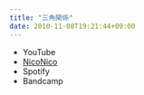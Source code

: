 ```yaml
---
title: "三角関係"
date: 2010-11-08T19:21:44+09:00
---
```


- YouTube
- [NicoNico](https://nico.ms/sm12687812)
- Spotify
- Bandcamp

